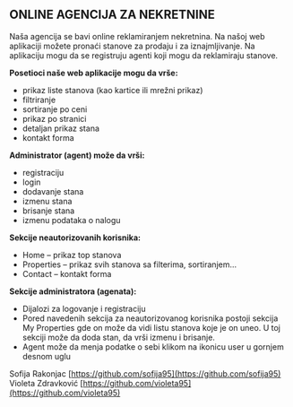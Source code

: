 
## ONLINE AGENCIJA ZA NEKRETNINE ##

Naša agencija se bavi online reklamiranjem nekretnina. Na našoj web aplikaciji možete pronaći stanove za prodaju i za iznajmljivanje. Na aplikaciju mogu da se registruju agenti koji mogu da reklamiraju stanove. 

**Posetioci naše web aplikacije mogu da vrše:**
 - prikaz liste stanova (kao kartice ili mrežni prikaz)
 - filtriranje
 - sortiranje po ceni
 - prikaz po stranici
 - detaljan prikaz stana
 - kontakt forma

**Administrator (agent) može da vrši:**
- registraciju
- login
- dodavanje stana
- izmenu stana
- brisanje stana
- izmenu podataka o nalogu

**Sekcije neautorizovanih korisnika:**
- Home – prikaz top stanova
- Properties – prikaz svih stanova sa filterima, sortiranjem…
- Contact – kontakt forma

**Sekcije administratora (agenata):**
- Dijalozi za logovanje i registraciju
- Pored navedenih sekcija za neautorizovanog korisnika postoji sekcija My Properties gde on može da vidi listu stanova koje je on uneo. U toj sekciji može da doda stan, da vrši izmenu i brisanje.
- Agent može da menja podatke o sebi klikom na ikonicu user u gornjem desnom uglu

 Sofija Rakonjac [https://github.com/sofija95](https://github.com/sofija95) <br />
 Violeta Zdravković [https://github.com/violeta95](https://github.com/violeta95)

